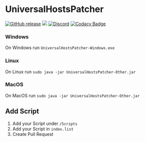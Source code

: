 # UniversalHostsPatcher

[![GitHub release](https://img.shields.io/github/release/xRealNeon/UniversalHostsPatcher.svg)](https://github.com/xRealNeon/UniversalHostsPatcher/releases)
[![](https://img.shields.io/github/license/mashape/apistatus.svg)](https://github.com/xRealNeon/UniversalHostsPatcher/blob/master/LICENSE)
[![Discord](https://discordapp.com/api/guilds/365206523749728266/embed.png)](https://discord.gg/rpvdY42)
[![Codacy Badge](https://api.codacy.com/project/badge/Grade/1deea393bf75400d9b4bc9fce4943d7c)](https://www.codacy.com/app/NeoCode/UniversalHostsPatcher?utm_source=github.com&amp;utm_medium=referral&amp;utm_content=xRealNeon/UniversalHostsPatcher&amp;utm_campaign=Badge_Grade)

### Windows

On Windows run `UniversalHostsPatcher-Windows.exe`

### Linux

On Linux run `sudo java -jar UniversalHostsPatcher-Other.jar`

### MacOS

On MacOS run `sudo java -jar UniversalHostsPatcher-Other.jar`

## Add Script

1. Add your Script under `/Scripts`
2. Add your Script in `index.list`
3. Create Pull Request
